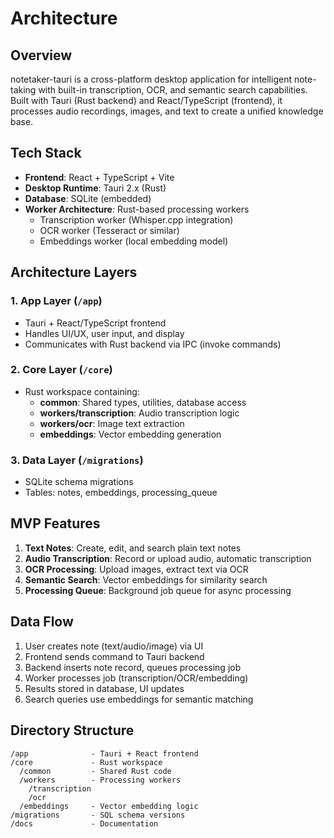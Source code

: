 # Architecture

## Overview
notetaker-tauri is a cross-platform desktop application for intelligent note-taking with built-in transcription, OCR, and semantic search capabilities. Built with Tauri (Rust backend) and React/TypeScript (frontend), it processes audio recordings, images, and text to create a unified knowledge base.

## Tech Stack
- **Frontend**: React + TypeScript + Vite
- **Desktop Runtime**: Tauri 2.x (Rust)
- **Database**: SQLite (embedded)
- **Worker Architecture**: Rust-based processing workers
  - Transcription worker (Whisper.cpp integration)
  - OCR worker (Tesseract or similar)
  - Embeddings worker (local embedding model)

## Architecture Layers

### 1. App Layer (`/app`)
- Tauri + React/TypeScript frontend
- Handles UI/UX, user input, and display
- Communicates with Rust backend via IPC (invoke commands)

### 2. Core Layer (`/core`)
- Rust workspace containing:
  - **common**: Shared types, utilities, database access
  - **workers/transcription**: Audio transcription logic
  - **workers/ocr**: Image text extraction
  - **embeddings**: Vector embedding generation

### 3. Data Layer (`/migrations`)
- SQLite schema migrations
- Tables: notes, embeddings, processing_queue

## MVP Features
1. **Text Notes**: Create, edit, and search plain text notes
2. **Audio Transcription**: Record or upload audio, automatic transcription
3. **OCR Processing**: Upload images, extract text via OCR
4. **Semantic Search**: Vector embeddings for similarity search
5. **Processing Queue**: Background job queue for async processing

## Data Flow
1. User creates note (text/audio/image) via UI
2. Frontend sends command to Tauri backend
3. Backend inserts note record, queues processing job
4. Worker processes job (transcription/OCR/embedding)
5. Results stored in database, UI updates
6. Search queries use embeddings for semantic matching

## Directory Structure
```
/app              - Tauri + React frontend
/core             - Rust workspace
  /common         - Shared Rust code
  /workers        - Processing workers
    /transcription
    /ocr
  /embeddings     - Vector embedding logic
/migrations       - SQL schema versions
/docs             - Documentation
```
